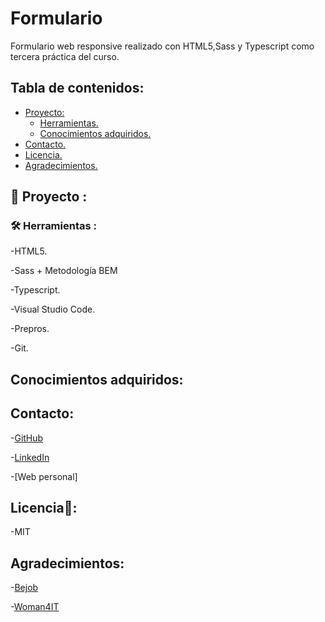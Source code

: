 # Formulario

Formulario web responsive realizado con HTML5,Sass y Typescript como tercera práctica del curso.
 
  ## Tabla de contenidos:
- [Proyecto:](#Proyecto)
  * [Herramientas.](#construido-con) 
  * [Conocimientos adquiridos.](#conocimientos-adquiridos)
- [Contacto.](#Contacto)
- [Licencia.](#Licencia)
- [Agradecimientos.](#Agradecimientos)

 
 ## 🚀 Proyecto :
 ### 🛠️ Herramientas :

 -HTML5.
 
 -Sass + Metodología BEM
 
 -Typescript.
 
 -Visual Studio Code.
 
 -Prepros.
 
 -Git.
## Conocimientos adquiridos:
 
## Contacto: 

 -[GitHub](https://github.com/lymbus)
 
 -[LinkedIn](https://www.linkedin.com/in/lydia-est%C3%A9vez-chamorro/)
 
 -[Web personal]
 
## Licencia🧾:

-MIT

## Agradecimientos:

 -[Bejob](https://www.bejob.com/)
 
 -[Woman4IT](https://women4it.eu/)

